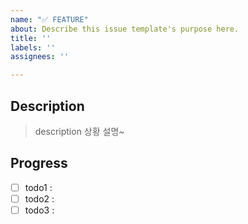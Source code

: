 ```yaml
---
name: "✅ FEATURE"
about: Describe this issue template's purpose here.
title: ''
labels: ''
assignees: ''

---
```


## Description 

> description  상황 설명~

## Progress

- [ ] todo1 : 
- [ ] todo2 : 
- [ ] todo3 :
